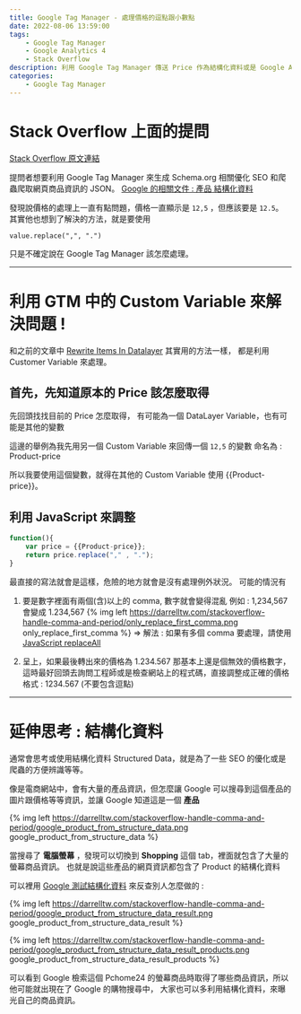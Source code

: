 ```yaml
---
title: Google Tag Manager - 處理價格的逗點跟小數點
date: 2022-08-06 13:59:00
tags: 
	- Google Tag Manager
	- Google Analytics 4
	- Stack Overflow
description: 利用 Google Tag Manager 傳送 Price 作為結構化資料或是 Google Analytics 4 時，因為逗點和小數點的問題導致價格無法順利追蹤
categories: 
	- Google Tag Manager
---
```


# Stack Overflow 上面的提問

[Stack Overflow 原文連結](https://stackoverflow.com/questions/73233184/how-to-replace-comma-with-a-dot-in-gtm-for-json-structured-data)

提問者想要利用 Google Tag Manager 來生成 Schema.org 相關優化 SEO 和爬蟲爬取網頁商品資訊的 JSON。
[Google 的相關文件 : 產品 結構化資料](https://developers.google.com/search/docs/advanced/structured-data/product)

發現說價格的處理上一直有點問題，價格一直顯示是 ```12,5``` ，但應該要是 ```12.5```。
其實他也想到了解決的方法，就是要使用
```
value.replace(",", ".")
```
只是不確定說在 Google Tag Manager 該怎麼處理。


---

# 利用 GTM 中的 Custom Variable 來解決問題 !

和之前的文章中 [Rewrite Items In Datalayer](https://darrelltw.com/stackoverflow-gtm-rewrite-items-in-datalayer/) 其實用的方法一樣，
都是利用 Customer Variable 來處理。

## 首先，先知道原本的 Price 該怎麼取得

先回頭找找目前的 Price 怎麼取得，
有可能為一個 DataLayer Variable，也有可能是其他的變數

這邊的舉例為我先用另一個 Custom Variable 來回傳一個
```12,5``` 的變數
命名為 : Product-price

所以我要使用這個變數，就得在其他的 Custom Variable 使用 {{Product-price}}。

## 利用 JavaScript 來調整

```JavaScript
function(){
    var price = {{Product-price}};
    return price.replace("," , ".");
}
````

最直接的寫法就會是這樣，危險的地方就會是沒有處理例外狀況。
可能的情況有
1. 要是數字裡面有兩個(含)以上的 comma, 數字就會變得混亂
	例如 : 1,234,567 會變成 1.234,567
{% img left	https://darrelltw.com/stackoverflow-handle-comma-and-period/only_replace_first_comma.png only_replace_first_comma %}
	=> 解法 : 如果有多個 comma 要處理，請使用 [JavaScript replaceAll](https://developer.mozilla.org/en-US/docs/Web/JavaScript/Reference/Global_Objects/String/replaceAll)

2. 呈上，如果最後轉出來的價格為 1.234.567 那基本上還是個無效的價格數字，這時最好回頭去詢問工程師或是檢查網站上的程式碼，直接調整成正確的價格格式 : 1234.567 (不要包含逗點)

---

# 延伸思考 : 結構化資料

通常會思考或使用結構化資料 Structured Data，就是為了一些 SEO 的優化或是爬蟲的方便辨識等等。

像是電商網站中，會有大量的產品資訊，但怎麼讓 Google 可以搜尋到這個產品的圖片跟價格等等資訊，並讓 Google 知道這是一個 **產品**

{% img left	https://darrelltw.com/stackoverflow-handle-comma-and-period/google_product_from_structure_data.png google_product_from_structure_data %}

當搜尋了 **電腦螢幕** ，發現可以切換到 **Shopping** 這個 tab，裡面就包含了大量的螢幕商品資訊。
也就是說這些產品的網頁資訊都包含了 Product 的結構化資料

可以裡用 [Google 測試結構化資料](https://developers.google.com/search/docs/advanced/structured-data) 來反查別人怎麼做的 : 


{% img left	https://darrelltw.com/stackoverflow-handle-comma-and-period/google_product_from_structure_data_result.png google_product_from_structure_data_result %}

{% img left	https://darrelltw.com/stackoverflow-handle-comma-and-period/google_product_from_structure_data_result_products.png google_product_from_structure_data_result_products %}

可以看到 Google 檢索這個 Pchome24 的螢幕商品時取得了哪些商品資訊，所以他可能就出現在了 Google 的購物搜尋中，
大家也可以多利用結構化資料，來曝光自己的商品資訊。